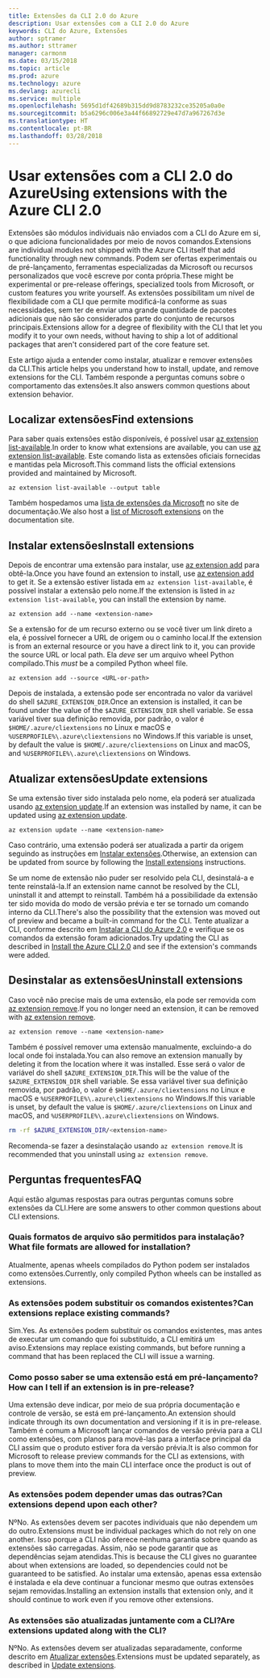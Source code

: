 ```yaml
---
title: Extensões da CLI 2.0 do Azure
description: Usar extensões com a CLI 2.0 do Azure
keywords: CLI do Azure, Extensões
author: sptramer
ms.author: sttramer
manager: carmonm
ms.date: 03/15/2018
ms.topic: article
ms.prod: azure
ms.technology: azure
ms.devlang: azurecli
ms.service: multiple
ms.openlocfilehash: 5695d1df42689b315dd9d8783232ce35205a0a0e
ms.sourcegitcommit: b5a6296c006e3a44f66892729e47d7a967267d3e
ms.translationtype: HT
ms.contentlocale: pt-BR
ms.lasthandoff: 03/28/2018
---
```

# <a name="using-extensions-with-the-azure-cli-20"></a><span data-ttu-id="a15b4-104">Usar extensões com a CLI 2.0 do Azure</span><span class="sxs-lookup"><span data-stu-id="a15b4-104">Using extensions with the Azure CLI 2.0</span></span>

<span data-ttu-id="a15b4-105">Extensões são módulos individuais não enviados com a CLI do Azure em si, o que adiciona funcionalidades por meio de novos comandos.</span><span class="sxs-lookup"><span data-stu-id="a15b4-105">Extensions are individual modules not shipped with the Azure CLI itself that add functionality through new commands.</span></span> <span data-ttu-id="a15b4-106">Podem ser ofertas experimentais ou de pré-lançamento, ferramentas especializadas da Microsoft ou recursos personalizados que você escreve por conta própria.</span><span class="sxs-lookup"><span data-stu-id="a15b4-106">These might be experimental or pre-release offerings, specialized tools from Microsoft, or custom features you write yourself.</span></span> <span data-ttu-id="a15b4-107">As extensões possibilitam um nível de flexibilidade com a CLI que permite modificá-la conforme as suas necessidades, sem ter de enviar uma grande quantidade de pacotes adicionais que não são considerados parte do conjunto de recursos principais.</span><span class="sxs-lookup"><span data-stu-id="a15b4-107">Extensions allow for a degree of flexibility with the CLI that let you modify it to your own needs, without having to ship a lot of additional packages that aren't considered part of the core feature set.</span></span>

<span data-ttu-id="a15b4-108">Este artigo ajuda a entender como instalar, atualizar e remover extensões da CLI.</span><span class="sxs-lookup"><span data-stu-id="a15b4-108">This article helps you understand how to install, update, and remove extensions for the CLI.</span></span> <span data-ttu-id="a15b4-109">Também responde a perguntas comuns sobre o comportamento das extensões.</span><span class="sxs-lookup"><span data-stu-id="a15b4-109">It also answers common questions about extension behavior.</span></span>

## <a name="find-extensions"></a><span data-ttu-id="a15b4-110">Localizar extensões</span><span class="sxs-lookup"><span data-stu-id="a15b4-110">Find extensions</span></span>

<span data-ttu-id="a15b4-111">Para saber quais extensões estão disponíveis, é possível usar [az extension list-available](/cli/azure/extension?view=azure-cli-latest#az-extension-list-available).</span><span class="sxs-lookup"><span data-stu-id="a15b4-111">In order to know what extensions are available, you can use [az extension list-available](/cli/azure/extension?view=azure-cli-latest#az-extension-list-available).</span></span> <span data-ttu-id="a15b4-112">Este comando lista as extensões oficiais fornecidas e mantidas pela Microsoft.</span><span class="sxs-lookup"><span data-stu-id="a15b4-112">This command lists the official extensions provided and maintained by Microsoft.</span></span>

```azurecli
az extension list-available --output table
```

<span data-ttu-id="a15b4-113">Também hospedamos uma [lista de extensões da Microsoft](azure-cli-extensions-list.md) no site de documentação.</span><span class="sxs-lookup"><span data-stu-id="a15b4-113">We also host a [list of Microsoft extensions](azure-cli-extensions-list.md) on the documentation site.</span></span>

## <a name="install-extensions"></a><span data-ttu-id="a15b4-114">Instalar extensões</span><span class="sxs-lookup"><span data-stu-id="a15b4-114">Install extensions</span></span>

<span data-ttu-id="a15b4-115">Depois de encontrar uma extensão para instalar, use [az extension add](https://docs.microsoft.com/en-us/cli/azure/extension?view=azure-cli-latest#az-extension-add) para obtê-la.</span><span class="sxs-lookup"><span data-stu-id="a15b4-115">Once you have found an extension to install, use [az extension add](https://docs.microsoft.com/en-us/cli/azure/extension?view=azure-cli-latest#az-extension-add) to get it.</span></span> <span data-ttu-id="a15b4-116">Se a extensão estiver listada em `az extension list-available`, é possível instalar a extensão pelo nome.</span><span class="sxs-lookup"><span data-stu-id="a15b4-116">If the extension is listed in `az extension list-available`, you can install the extension by name.</span></span>

```azurecli
az extension add --name <extension-name>
```

<span data-ttu-id="a15b4-117">Se a extensão for de um recurso externo ou se você tiver um link direto a ela, é possível fornecer a URL de origem ou o caminho local.</span><span class="sxs-lookup"><span data-stu-id="a15b4-117">If the extension is from an external resource or you have a direct link to it, you can provide the source URL or local path.</span></span> <span data-ttu-id="a15b4-118">Ela _deve_ ser um arquivo wheel Python compilado.</span><span class="sxs-lookup"><span data-stu-id="a15b4-118">This _must_ be a compiled Python wheel file.</span></span>

```azurecli
az extension add --source <URL-or-path>
```

<span data-ttu-id="a15b4-119">Depois de instalada, a extensão pode ser encontrada no valor da variável do shell `$AZURE_EXTENSION_DIR`.</span><span class="sxs-lookup"><span data-stu-id="a15b4-119">Once an extension is installed, it can be found under the value of the `$AZURE_EXTENSION_DIR` shell variable.</span></span> <span data-ttu-id="a15b4-120">Se essa variável tiver sua definição removida, por padrão, o valor é `$HOME/.azure/cliextensions` no Linux e macOS e `%USERPROFILE%\.azure\cliextensions` no Windows.</span><span class="sxs-lookup"><span data-stu-id="a15b4-120">If this variable is unset, by default the value is `$HOME/.azure/cliextensions` on Linux and macOS, and `%USERPROFILE%\.azure\cliextensions` on Windows.</span></span>

## <a name="update-extensions"></a><span data-ttu-id="a15b4-121">Atualizar extensões</span><span class="sxs-lookup"><span data-stu-id="a15b4-121">Update extensions</span></span>

<span data-ttu-id="a15b4-122">Se uma extensão tiver sido instalada pelo nome, ela poderá ser atualizada usando [az extension update](https://docs.microsoft.com/en-us/cli/azure/extension?view=azure-cli-latest#az-extension-update).</span><span class="sxs-lookup"><span data-stu-id="a15b4-122">If an extension was installed by name, it can be updated using [az extension update](https://docs.microsoft.com/en-us/cli/azure/extension?view=azure-cli-latest#az-extension-update).</span></span>

```azurecli
az extension update --name <extension-name>
```

<span data-ttu-id="a15b4-123">Caso contrário, uma extensão poderá ser atualizada a partir da origem seguindo as instruções em [Instalar extensões](#install-extensions).</span><span class="sxs-lookup"><span data-stu-id="a15b4-123">Otherwise, an extension can be updated from source by following the [Install extensions](#install-extensions) instructions.</span></span>

<span data-ttu-id="a15b4-124">Se um nome de extensão não puder ser resolvido pela CLI, desinstalá-a e tente reinstalá-la.</span><span class="sxs-lookup"><span data-stu-id="a15b4-124">If an extension name cannot be resolved by the CLI, uninstall it and attempt to reinstall.</span></span> <span data-ttu-id="a15b4-125">Também há a possibilidade da extensão ter sido movida do modo de versão prévia e ter se tornado um comando interno da CLI.</span><span class="sxs-lookup"><span data-stu-id="a15b4-125">There's also the possibility that the extension was moved out of preview and became a built-in command for the CLI.</span></span> <span data-ttu-id="a15b4-126">Tente atualizar a CLI, conforme descrito em [Instalar a CLI do Azure 2.0](install-azure-cli.md) e verifique se os comandos da extensão foram adicionados.</span><span class="sxs-lookup"><span data-stu-id="a15b4-126">Try updating the CLI as described in [Install the Azure CLI 2.0](install-azure-cli.md) and see if the extension's commands were added.</span></span> 

## <a name="uninstall-extensions"></a><span data-ttu-id="a15b4-127">Desinstalar as extensões</span><span class="sxs-lookup"><span data-stu-id="a15b4-127">Uninstall extensions</span></span>

<span data-ttu-id="a15b4-128">Caso você não precise mais de uma extensão, ela pode ser removida com [az extension remove](https://docs.microsoft.com/en-us/cli/azure/extension?view=azure-cli-latest#az-extension-remove).</span><span class="sxs-lookup"><span data-stu-id="a15b4-128">If you no longer need an extension, it can be removed with [az extension remove](https://docs.microsoft.com/en-us/cli/azure/extension?view=azure-cli-latest#az-extension-remove).</span></span>

```azurecli
az extension remove --name <extension-name>
```

<span data-ttu-id="a15b4-129">Também é possível remover uma extensão manualmente, excluindo-a do local onde foi instalada.</span><span class="sxs-lookup"><span data-stu-id="a15b4-129">You can also remove an extension manually by deleting it from the location where it was installed.</span></span> <span data-ttu-id="a15b4-130">Esse será o valor de variável do shell `$AZURE_EXTENSION_DIR`.</span><span class="sxs-lookup"><span data-stu-id="a15b4-130">This will be the value of the `$AZURE_EXTENSION_DIR` shell variable.</span></span> <span data-ttu-id="a15b4-131">Se essa variável tiver sua definição removida, por padrão, o valor é `$HOME/.azure/cliextensions` no Linux e macOS e `%USERPROFILE%\.azure\cliextensions` no Windows.</span><span class="sxs-lookup"><span data-stu-id="a15b4-131">If this variable is unset, by default the value is `$HOME/.azure/cliextensions` on Linux and macOS, and `%USERPROFILE%\.azure\cliextensions` on Windows.</span></span>

```bash
rm -rf $AZURE_EXTENSION_DIR/<extension-name>
```

<span data-ttu-id="a15b4-132">Recomenda-se fazer a desinstalação usando `az extension remove`.</span><span class="sxs-lookup"><span data-stu-id="a15b4-132">It is recommended that you uninstall using `az extension remove`.</span></span>

## <a name="faq"></a><span data-ttu-id="a15b4-133">Perguntas frequentes</span><span class="sxs-lookup"><span data-stu-id="a15b4-133">FAQ</span></span>

<span data-ttu-id="a15b4-134">Aqui estão algumas respostas para outras perguntas comuns sobre extensões da CLI.</span><span class="sxs-lookup"><span data-stu-id="a15b4-134">Here are some answers to other common questions about CLI extensions.</span></span>

### <a name="what-file-formats-are-allowed-for-installation"></a><span data-ttu-id="a15b4-135">Quais formatos de arquivo são permitidos para instalação?</span><span class="sxs-lookup"><span data-stu-id="a15b4-135">What file formats are allowed for installation?</span></span>

<span data-ttu-id="a15b4-136">Atualmente, apenas wheels compilados do Python podem ser instalados como extensões.</span><span class="sxs-lookup"><span data-stu-id="a15b4-136">Currently, only compiled Python wheels can be installed as extensions.</span></span>

### <a name="can-extensions-replace-existing-commands"></a><span data-ttu-id="a15b4-137">As extensões podem substituir os comandos existentes?</span><span class="sxs-lookup"><span data-stu-id="a15b4-137">Can extensions replace existing commands?</span></span>

<span data-ttu-id="a15b4-138">Sim.</span><span class="sxs-lookup"><span data-stu-id="a15b4-138">Yes.</span></span> <span data-ttu-id="a15b4-139">As extensões podem substituir os comandos existentes, mas antes de executar um comando que foi substituído, a CLI emitirá um aviso.</span><span class="sxs-lookup"><span data-stu-id="a15b4-139">Extensions may replace existing commands, but before running a command that has been replaced the CLI will issue a warning.</span></span>

### <a name="how-can-i-tell-if-an-extension-is-in-pre-release"></a><span data-ttu-id="a15b4-140">Como posso saber se uma extensão está em pré-lançamento?</span><span class="sxs-lookup"><span data-stu-id="a15b4-140">How can I tell if an extension is in pre-release?</span></span>

<span data-ttu-id="a15b4-141">Uma extensão deve indicar, por meio de sua própria documentação e controle de versão, se está em pré-lançamento.</span><span class="sxs-lookup"><span data-stu-id="a15b4-141">An extension should indicate through its own documentation and versioning if it is in pre-release.</span></span> <span data-ttu-id="a15b4-142">Também é comum a Microsoft lançar comandos de versão prévia para a CLI como extensões, com planos para movê-las para a interface principal da CLI assim que o produto estiver fora da versão prévia.</span><span class="sxs-lookup"><span data-stu-id="a15b4-142">It is also common for Microsoft to release preview commands for the CLI as extensions, with plans to move them into the main CLI interface once the product is out of preview.</span></span>

### <a name="can-extensions-depend-upon-each-other"></a><span data-ttu-id="a15b4-143">As extensões podem depender umas das outras?</span><span class="sxs-lookup"><span data-stu-id="a15b4-143">Can extensions depend upon each other?</span></span>

<span data-ttu-id="a15b4-144">Nº</span><span class="sxs-lookup"><span data-stu-id="a15b4-144">No.</span></span> <span data-ttu-id="a15b4-145">As extensões devem ser pacotes individuais que não dependem um do outro.</span><span class="sxs-lookup"><span data-stu-id="a15b4-145">Extensions must be individual packages which do not rely on one another.</span></span> <span data-ttu-id="a15b4-146">Isso porque a CLI não oferece nenhuma garantia sobre quando as extensões são carregadas. Assim, não se pode garantir que as dependências sejam atendidas.</span><span class="sxs-lookup"><span data-stu-id="a15b4-146">This is because the CLI gives no guarantee about when extensions are loaded, so dependencies could not be guaranteed to be satisfied.</span></span> <span data-ttu-id="a15b4-147">Ao instalar uma extensão, apenas essa extensão é instalada e ela deve continuar a funcionar mesmo que outras extensões sejam removidas.</span><span class="sxs-lookup"><span data-stu-id="a15b4-147">Installing an extension installs that extension only, and it should continue to work even if you remove other extensions.</span></span>

### <a name="are-extensions-updated-along-with-the-cli"></a><span data-ttu-id="a15b4-148">As extensões são atualizadas juntamente com a CLI?</span><span class="sxs-lookup"><span data-stu-id="a15b4-148">Are extensions updated along with the CLI?</span></span>

<span data-ttu-id="a15b4-149">Nº</span><span class="sxs-lookup"><span data-stu-id="a15b4-149">No.</span></span> <span data-ttu-id="a15b4-150">As extensões devem ser atualizadas separadamente, conforme descrito em [Atualizar extensões](#update-extensions).</span><span class="sxs-lookup"><span data-stu-id="a15b4-150">Extensions must be updated separately, as described in [Update extensions](#update-extensions).</span></span>
